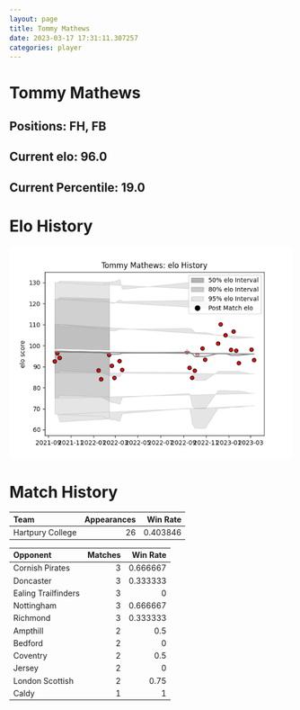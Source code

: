 ```yaml
---  
layout: page  
title: Tommy Mathews  
date: 2023-03-17 17:31:11.307257  
categories: player  
---
```

# Tommy Mathews

## Positions: FH, FB

## Current elo: 96.0

## Current Percentile: 19.0

# Elo History


![elo history](history_TommyMathews.png)
# Match History


| Team             |   Appearances |   Win Rate |
|:-----------------|--------------:|-----------:|
| Hartpury College |            26 |   0.403846 |

| Opponent            |   Matches |   Win Rate |
|:--------------------|----------:|-----------:|
| Cornish Pirates     |         3 |   0.666667 |
| Doncaster           |         3 |   0.333333 |
| Ealing Trailfinders |         3 |   0        |
| Nottingham          |         3 |   0.666667 |
| Richmond            |         3 |   0.333333 |
| Ampthill            |         2 |   0.5      |
| Bedford             |         2 |   0        |
| Coventry            |         2 |   0.5      |
| Jersey              |         2 |   0        |
| London Scottish     |         2 |   0.75     |
| Caldy               |         1 |   1        |